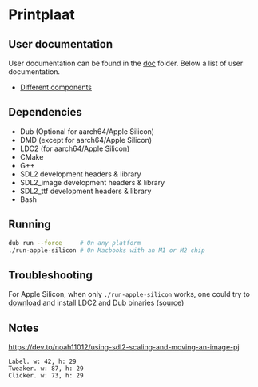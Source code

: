 # Printplaat

## User documentation

User documentation can be found in the [doc](doc) folder.
Below a list of user documentation.

- [Different components](doc/components.md)

## Dependencies

- Dub (Optional for aarch64/Apple Silicon)
- DMD (except for aarch64/Apple Silicon)
- LDC2 (for aarch64/Apple Silicon)
- CMake
- G++
- SDL2 development headers & library
- SDL2_image development headers & library
- SDL2_ttf development headers & library
- Bash

## Running

```bash
dub run --force     # On any platform
./run-apple-silicon # On Macbooks with an M1 or M2 chip
```

## Troubleshooting

For Apple Silicon, when only `./run-apple-silicon` works,
one could try to [download](https://github.com/ldc-developers/ldc/releases/download/v1.35.0/ldc2-1.35.0-osx-arm64.tar.xz)
and install LDC2 and Dub binaries
([source](https://forum.dlang.org/post/wkzhhnhxbablkscprchm@forum.dlang.org))

## Notes

https://dev.to/noah11012/using-sdl2-scaling-and-moving-an-image-pj

```
Label. w: 42, h: 29
Tweaker. w: 87, h: 29
Clicker. w: 73, h: 29
```